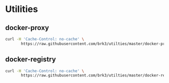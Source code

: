# Utilities

## docker-proxy
```bash
curl -H 'Cache-Control: no-cache' \
       https://raw.githubusercontent.com/brk3/utilties/master/docker-proxy.sh?$(date +%s) | bash -x
```

## docker-registry
```bash
curl -H 'Cache-Control: no-cache' \
       https://raw.githubusercontent.com/brk3/utilties/master/docker-registry.sh?$(date +%s) | bash -x
```
